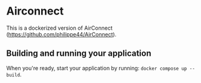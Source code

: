 # Airconnect

This is a dockerized version of AirConnect (https://github.com/philippe44/AirConnect).

## Building and running your application

When you're ready, start your application by running:
`docker compose up --build`.
